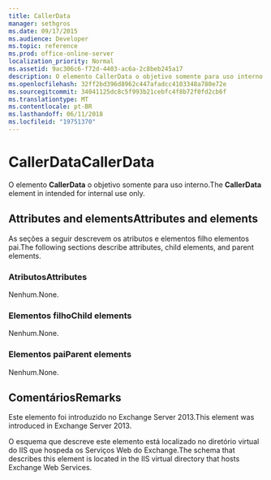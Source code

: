 ```yaml
---
title: CallerData
manager: sethgros
ms.date: 09/17/2015
ms.audience: Developer
ms.topic: reference
ms.prod: office-online-server
localization_priority: Normal
ms.assetid: 9ac306c6-f72d-4403-ac6a-2c8beb245a17
description: O elemento CallerData o objetivo somente para uso interno.
ms.openlocfilehash: 32ff2bd396d8962c447afadcc4103348a780e72e
ms.sourcegitcommit: 34041125dc8c5f993b21cebfc4f8b72f0fd2cb6f
ms.translationtype: MT
ms.contentlocale: pt-BR
ms.lasthandoff: 06/11/2018
ms.locfileid: "19751370"
---
```

# <a name="callerdata"></a><span data-ttu-id="20326-103">CallerData</span><span class="sxs-lookup"><span data-stu-id="20326-103">CallerData</span></span>

<span data-ttu-id="20326-104">O elemento **CallerData** o objetivo somente para uso interno.</span><span class="sxs-lookup"><span data-stu-id="20326-104">The **CallerData** element in intended for internal use only.</span></span> 

## <a name="attributes-and-elements"></a><span data-ttu-id="20326-105">Attributes and elements</span><span class="sxs-lookup"><span data-stu-id="20326-105">Attributes and elements</span></span>

<span data-ttu-id="20326-106">As seções a seguir descrevem os atributos e elementos filho elementos pai.</span><span class="sxs-lookup"><span data-stu-id="20326-106">The following sections describe attributes, child elements, and parent elements.</span></span>
  
### <a name="attributes"></a><span data-ttu-id="20326-107">Atributos</span><span class="sxs-lookup"><span data-stu-id="20326-107">Attributes</span></span>

<span data-ttu-id="20326-108">Nenhum.</span><span class="sxs-lookup"><span data-stu-id="20326-108">None.</span></span>
  
### <a name="child-elements"></a><span data-ttu-id="20326-109">Elementos filho</span><span class="sxs-lookup"><span data-stu-id="20326-109">Child elements</span></span>

<span data-ttu-id="20326-110">Nenhum.</span><span class="sxs-lookup"><span data-stu-id="20326-110">None.</span></span>
  
### <a name="parent-elements"></a><span data-ttu-id="20326-111">Elementos pai</span><span class="sxs-lookup"><span data-stu-id="20326-111">Parent elements</span></span>

<span data-ttu-id="20326-112">Nenhum.</span><span class="sxs-lookup"><span data-stu-id="20326-112">None.</span></span>
  
## <a name="remarks"></a><span data-ttu-id="20326-113">Comentários</span><span class="sxs-lookup"><span data-stu-id="20326-113">Remarks</span></span>

<span data-ttu-id="20326-114">Este elemento foi introduzido no Exchange Server 2013.</span><span class="sxs-lookup"><span data-stu-id="20326-114">This element was introduced in Exchange Server 2013.</span></span>
  
<span data-ttu-id="20326-115">O esquema que descreve este elemento está localizado no diretório virtual do IIS que hospeda os Serviços Web do Exchange.</span><span class="sxs-lookup"><span data-stu-id="20326-115">The schema that describes this element is located in the IIS virtual directory that hosts Exchange Web Services.</span></span>
  

